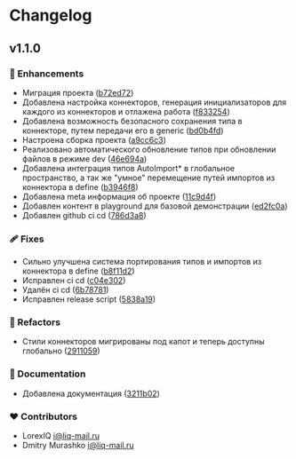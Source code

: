 # Changelog


## v1.1.0


### 🚀 Enhancements

- Миграция проекта ([b72ed72](https://github.com/LorexIQ/nuxt-auto-import/commit/b72ed72))
- Добавлена настройка коннекторов, генерация инициализаторов для каждого из коннекторов и отлажена работа ([f833254](https://github.com/LorexIQ/nuxt-auto-import/commit/f833254))
- Добавлена возможность безопасного сохранения типа в коннекторе, путем передачи его в generic ([bd0b4fd](https://github.com/LorexIQ/nuxt-auto-import/commit/bd0b4fd))
- Настроена сборка проекта ([a9cc6c3](https://github.com/LorexIQ/nuxt-auto-import/commit/a9cc6c3))
- Реализовано автоматического обновление типов при обновлении файлов в режиме dev ([46e694a](https://github.com/LorexIQ/nuxt-auto-import/commit/46e694a))
- Добавлена интеграция типов AutoImport* в глобальное пространство, а так же "умное" перемещение путей импортов из коннектора в define ([b3946f8](https://github.com/LorexIQ/nuxt-auto-import/commit/b3946f8))
- Добавлена meta информация об проекте ([11c9d4f](https://github.com/LorexIQ/nuxt-auto-import/commit/11c9d4f))
- Добавлен контент в playground для базовой демонстрации ([ed2fc0a](https://github.com/LorexIQ/nuxt-auto-import/commit/ed2fc0a))
- Добавлен github ci cd ([786d3a8](https://github.com/LorexIQ/nuxt-auto-import/commit/786d3a8))

### 🩹 Fixes

- Сильно улучшена система портирования типов и импортов из коннектора в define ([b8f11d2](https://github.com/LorexIQ/nuxt-auto-import/commit/b8f11d2))
- Исправлен ci cd ([c04e302](https://github.com/LorexIQ/nuxt-auto-import/commit/c04e302))
- Удалён ci cd ([6b78781](https://github.com/LorexIQ/nuxt-auto-import/commit/6b78781))
- Исправлен release script ([5838a19](https://github.com/LorexIQ/nuxt-auto-import/commit/5838a19))

### 💅 Refactors

- Стили коннекторов мигрированы под капот и теперь доступны глобально ([2911059](https://github.com/LorexIQ/nuxt-auto-import/commit/2911059))

### 📖 Documentation

- Добавлена документация ([3211b02](https://github.com/LorexIQ/nuxt-auto-import/commit/3211b02))

### ❤️ Contributors

- LorexIQ <i@liq-mail.ru>
- Dmitry Murashko <i@liq-mail.ru>


